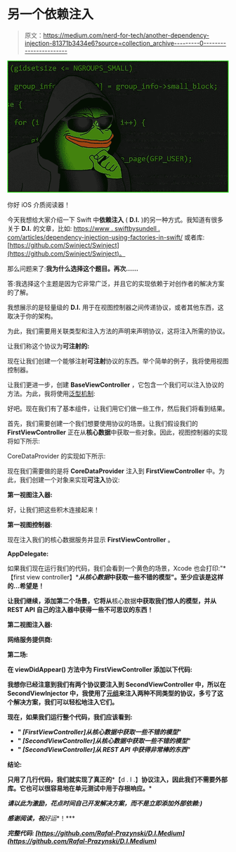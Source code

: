 # 另一个依赖注入

> 原文：<https://medium.com/nerd-for-tech/another-dependency-injection-81371b3434e6?source=collection_archive---------0----------------------->

![](img/27e8cafff3802392903b0ff521726c5e.png)

你好 iOS 介质阅读器！

今天我想给大家介绍一下 Swift 中**依赖注入** ( **D.I.** )的另一种方式。我知道有很多关于 **D.I.** 的文章，比如:
[https://www . swiftbysundell . com/articles/dependency-injection-using-factories-in-swift/](https://www.swiftbysundell.com/articles/dependency-injection-using-factories-in-swift/)
或者库:
[https://github.com/Swinject/Swinject](https://github.com/Swinject/Swinject)。

那么问题来了:**我为什么选择这个题目。再次……**

答:我选择这个主题是因为它非常广泛，并且它的实现依赖于对创作者的解决方案的了解。

我想展示的是轻量级的 **D.I.** 用于在视图控制器之间传递协议，或者其他东西，这取决于你的架构。

为此，我们需要用关联类型和注入方法的声明来声明协议，这将注入所需的协议。

让我们称这个协议为**可注射的:**

现在让我们创建一个能够注射**可注射**协议的东西。举个简单的例子，我将使用视图控制器。

让我们更进一步，创建 **BaseViewController** ，它包含一个我们可以注入协议的方法。为此，我将使用[泛型机制](https://docs.swift.org/swift-book/LanguageGuide/Generics.html):

好吧。现在我们有了基本组件，让我们用它们做一些工作，然后我们将看到结果。

首先，我们需要创建一个我们想要使用协议的场景。让我们假设我们的 **FirstViewController** 正在从**核心数据**中获取一些对象。因此，视图控制器的实现将如下所示:

CoreDataProvider 的实现如下所示:

现在我们需要做的是将 **CoreDataProvider** 注入到 **FirstViewController** 中。为此，我们创建一个对象来实现**可注入**协议:

**第一视图注入器:**

好，让我们把这些积木连接起来！

**第一视图控制器**:

现在注入我们的核心数据服务并显示 **FirstViewController** 。

**AppDelegate:**

如果我们现在运行我们的代码，我们会看到一个黄色的场景，Xcode 也会打印:"*【first view controller】****从核心数据*中获取一些不错的模型"。至少应该是这样的…希望是！**

**让我们继续，添加第二个场景，它将从**核心数据**中获取我们惊人的模型，并从 REST API 自己的注入器中获得一些不可思议的东西！**

****第二视图注入器:****

****网络服务提供商:****

****第二场:****

**在 **viewDidAppear()** 方法中为 FirstViewController 添加以下代码:**

**我想你已经注意到我们有两个协议要注入到 **SecondViewController** 中，所以在 **SecondViewInjector** 中，我使用了[元组](https://www.hackingwithswift.com/example-code/language/what-is-a-tuple)来注入两种不同类型的协议，多亏了这个解决方案，我们可以轻松地注入它们。**

**现在，如果我们运行整个代码，我们应该看到:**

*   **" *[FirstViewController]从核心数据中获取一些不错的模型*"**
*   **" *[SecondViewController]从核心数据中获取一些不错的模型*"**
*   **" *[SecondViewController]从 REST API 中获得非常棒的东西*"**

****结论:****

**只用了几行代码，我们就实现了真正的***【d . I .】**协议注入，因此我们不需要外部库。它也可以很容易地在单元测试中用于存根响应。***

***请以此为激励，花点时间自己开发解决方案，而不是立即添加外部依赖:)***

***感谢阅读，祝**好运**！***

*****完整代码:** [https://github.com/Rafal-Prazynski/D.I.Medium](https://github.com/Rafal-Prazynski/D.I.Medium)***